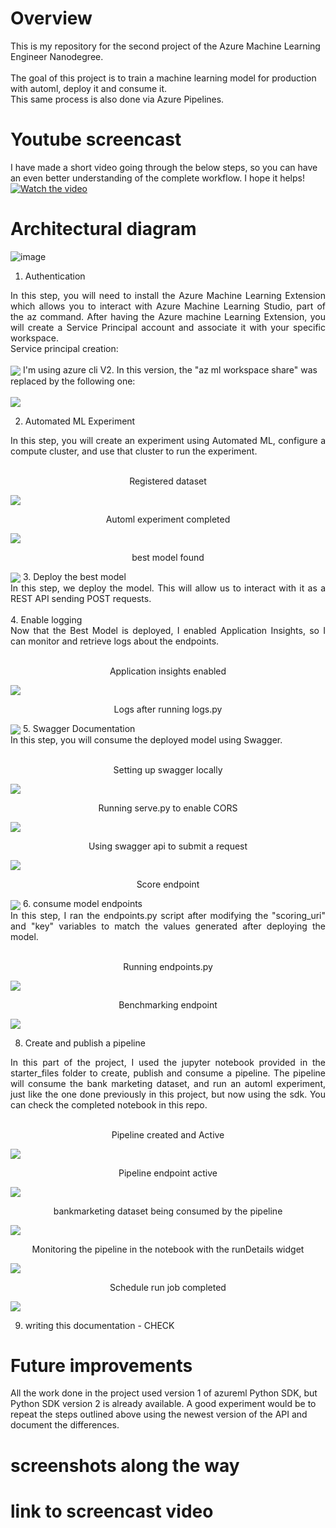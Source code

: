 # Overview
This is my repository for the second project of the Azure Machine Learning Engineer Nanodegree.<br>
<br>
The goal of this project is to train a machine learning model for production with automl, deploy it and consume it.<br>
This same process is also done via Azure Pipelines. <br>
# Youtube screencast
I have made a short video going through the below steps, so you can have an even better understanding of the complete workflow.
I hope it helps!<br>
[![Watch the video](https://img.youtube.com/vi/u1ShrRVKxbQ/maxresdefault.jpg)](https://studio.youtube.com/video/u1ShrRVKxbQ/edit)
# Architectural diagram
![image](https://github.com/hualcosa/nd00333_AZMLND_C2/assets/46836901/6ddefd9d-69a9-44d5-9daa-efd719556ab5)

1. Authentication
  <div style="text-align: justify"> 
  In this step, you will need to install the Azure Machine Learning Extension which allows you to interact with Azure Machine Learning
  Studio, part of the az command. After having the Azure machine Learning Extension, you will create a Service Principal account and
  associate it with your specific workspace.
  <br>
 </div>
 Service principal creation:<br><br>
 <img align="center" src="sample_screenshots/service_principal_creation.png">
 I'm using azure cli V2. In this version, the "az ml workspace share" was replaced by the following one:<br><br>
 <img align="center" src="sample_screenshots/az_role_assignment.png">
 
2. Automated ML Experiment
  <div style="text-align: justify"> 
  In this step, you will create an experiment using Automated ML, configure a compute cluster, and use that cluster to run the experiment.
  <br><br>
 </div>
 <p align="center">Registered dataset</p>
 <img align="center" src="sample_screenshots/registered_dataset.png">
 <p align="center">Automl experiment completed</p>
 <img align="center" src="sample_screenshots/automl_completed.png">
 <p align="center">best model found</p>
 <img align="center" src="sample_screenshots/best_model_summary.png">
3. Deploy the best model
  <div style="text-align: justify"> 
  In this step, we deploy the model. This will allow us to interact with it as a REST API sending POST requests.
  <br><br>
 </div>
4. Enable logging
<div style="text-align: justify"> 
  Now that the Best Model is deployed, I enabled Application Insights, so I can monitor and retrieve logs about the endpoints.
  <br><br>
 </div>
 <p align="center">Application insights enabled</p>
 <img align="center" src="sample_screenshots/application_insights_enabled.png">
 <p align="center">Logs after running logs.py</p>
 <img align="center" src="sample_screenshots/logs_py.png">
5. Swagger Documentation
<div style="text-align: justify"> 
  In this step, you will consume the deployed model using Swagger.
  <br><br>
 </div>
 <p align="center">Setting up swagger locally</p>
 <img align="center" src="sample_screenshots/swagger_sh.png">
 <p align="center">Running serve.py to enable CORS</p>
 <img align="center" src="sample_screenshots/serve_py.png">
 <p align="center">Using swagger api to submit a request</p>
 <img align="center" src="sample_screenshots/swagger_api.png">
 <p align="center">Score endpoint</p>
 <img align="center" src="sample_screenshots/score_endpoint.png">
6. consume model endpoints
<div style="text-align: justify"> 
  In this step, I ran the endpoints.py script after modifying the "scoring_uri" and "key" variables to match the values generated after
deploying the model.
  <br><br>
 </div>
 <p align="center">Running endpoints.py</p>
 <img align="center" src="sample_screenshots//consuming_endpoint.png">
  <p align="center">Benchmarking endpoint</p>
 <img align="center" src="sample_screenshots/apache_bench.png">

8. Create and publish a pipeline
  <div style="text-align: justify"> 
  In this part of the project, I used the jupyter notebook provided in the starter_files folder to create, publish and consume a pipeline. The pipeline will consume the bank marketing dataset, and run an automl experiment, just like the one done previously in this project, but now using the sdk. You can check the completed notebook in this repo.
  <br><br>
 </div>

<p align="center">Pipeline created and Active</p>
<img align="center" src="sample_screenshots/published_pipeline_active.png">
<p align="center">Pipeline endpoint active</p>
<img align="center" src="sample_screenshots/pipeline_rest_endpoint_active.png">
<p align="center">bankmarketing dataset being consumed by the pipeline</p>
<img align="center" src="sample_screenshots/pipeline_consuming_bankmarketing.png">
<p align="center">Monitoring the pipeline in the notebook with the runDetails widget</p>
<img align="center" src="sample_screenshots/published_pipeline_runDetails.png">
<p align="center">Schedule run job completed</p>
<img align="center" src="sample_screenshots/scheduled_run_job.png">

9. writing this documentation - CHECK

# Future improvements
All the work done in the project used version 1 of azureml Python SDK, but Python SDK version 2 is already available. A good experiment would be to repeat the steps outlined above using the newest version of the API and document the differences.
# screenshots along the way
# link to screencast video
